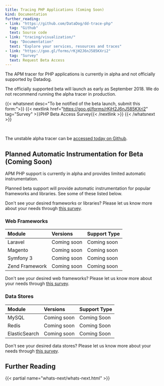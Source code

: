 ```yaml
---
title: Tracing PHP Applications (Coming Soon)
kind: Documentation
further_reading:
- link: "https://github.com/DataDog/dd-trace-php"
  tag: "Github"    
  text: Source code
- link: "tracing/visualization/"
  tag: "Documentation"
  text: "Explore your services, resources and traces"
- link: "https://goo.gl/forms/rKjH2J6nJ585KXri2"
  tag: "Survey"
  text: Request Beta Access
---
```


<div class="alert alert-warning">
The APM tracer for PHP applications is currently in alpha and not officially supported by Datadog. 

The officially supported beta will launch as early as September 2018. We do not recommend running the alpha tracer in production.
</div>

{{< whatsnext desc="To be notified of the beta launch, submit this form:">}}
    {{< nextlink href="https://goo.gl/forms/rKjH2J6nJ585KXri2" tag="Survey" >}}PHP Beta Access Survey{{< /nextlink >}}
{{< /whatsnext >}}

<br>

The unstable alpha tracer can be [accessed today on Github][2].

## Planned Automatic Instrumentation for Beta (Coming Soon)

APM PHP support is currently in alpha and provides limited automatic instrumentation. 

Planned beta support will provide automatic instrumentation for popular frameworks and libraries. See some of these listed below.

Don't see your desired frameworks or libraries? Please let us know more about your needs through [this survey][1].

### Web Frameworks

| Module         | Versions    | Support Type    |
| :-----------   | :---------- | :-------------- |
| Laravel        | Coming soon | Coming soon     |
| Magento        | Coming soon | Coming soon     |
| Symfony 3      | Coming soon | Coming soon     |
| Zend Framework | Coming soon | Coming soon     |

Don't see your desired web frameworks? Please let us know more about your needs through [this survey][1].

### Data Stores

| Module        | Versions    | Support Type |
| :------------ | :---------- | :----------- |
| MySQL         | Coming soon | Coming Soon  |
| Redis         | Coming soon | Coming Soon  |
| ElasticSearch | Coming soon | Coming Soon  |

Don't see your desired data stores? Please let us know more about your needs through [this survey][1].

## Further Reading

{{< partial name="whats-next/whats-next.html" >}}

[1]: https://goo.gl/forms/rKjH2J6nJ585KXri2
[2]: https://github.com/DataDog/dd-trace-php
